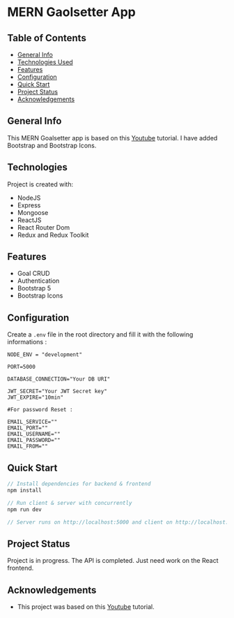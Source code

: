 # MERN Gaolsetter App

## Table of Contents

- [General Info](#general-information)
- [Technologies Used](#technologies-used)
- [Features](#features)
- [Configuration](#configuration)
- [Quick Start](#quick-start)
- [Project Status](#project-status)
- [Acknowledgements](#acknowledgements)

## General Info

This MERN Goalsetter app is based on this [Youtube](https://www.youtube.com/playlist?list=PLillGF-RfqbbQeVSccR9PGKHzPJSWqcsm) tutorial. I have added Bootstrap and Bootstrap Icons.

## Technologies

Project is created with:

- NodeJS
- Express
- Mongoose
- ReactJS
- React Router Dom
- Redux and Redux Toolkit

## Features

- Goal CRUD
- Authentication
- Bootstrap 5
- Bootstrap Icons

## Configuration

Create a `.env` file in the root directory and fill it with the following informations :

```
NODE_ENV = "development"

PORT=5000

DATABASE_CONNECTION="Your DB URI"

JWT_SECRET="Your JWT Secret key"
JWT_EXPIRE="10min"

#For password Reset :

EMAIL_SERVICE=""
EMAIL_PORT=""
EMAIL_USERNAME=""
EMAIL_PASSWORD=""
EMAIL_FROM=""
```

## Quick Start

```Javascript
// Install dependencies for backend & frontend
npm install

// Run client & server with concurrently
npm run dev

// Server runs on http://localhost:5000 and client on http://localhost:3000
```

## Project Status

Project is in progress. The API is completed. Just need work on the React frontend.

## Acknowledgements

- This project was based on this [Youtube](https://www.youtube.com/playlist?list=PLillGF-RfqbbQeVSccR9PGKHzPJSWqcsm) tutorial.

